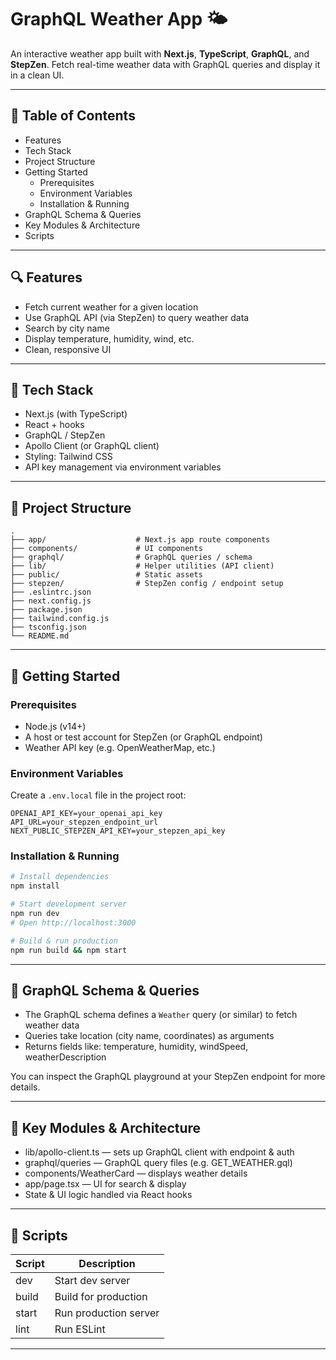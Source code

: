 # GraphQL Weather App 🌤️

An interactive weather app built with **Next.js**, **TypeScript**, **GraphQL**, and **StepZen**.
Fetch real-time weather data with GraphQL queries and display it in a clean UI.

------------------------------------------------------------

## 🧭 Table of Contents

- Features
- Tech Stack
- Project Structure
- Getting Started
  - Prerequisites
  - Environment Variables
  - Installation & Running
- GraphQL Schema & Queries
- Key Modules & Architecture
- Scripts

------------------------------------------------------------

## 🔍 Features

- Fetch current weather for a given location
- Use GraphQL API (via StepZen) to query weather data
- Search by city name
- Display temperature, humidity, wind, etc.
- Clean, responsive UI

------------------------------------------------------------

## 🧱 Tech Stack

- Next.js (with TypeScript)
- React + hooks
- GraphQL / StepZen
- Apollo Client (or GraphQL client)
- Styling: Tailwind CSS
- API key management via environment variables

------------------------------------------------------------

## 📁 Project Structure

```
.
├── app/                    # Next.js app route components
├── components/             # UI components
├── graphql/                # GraphQL queries / schema
├── lib/                    # Helper utilities (API client)
├── public/                 # Static assets
├── stepzen/                # StepZen config / endpoint setup
├── .eslintrc.json
├── next.config.js
├── package.json
├── tailwind.config.js
├── tsconfig.json
└── README.md
```

------------------------------------------------------------

## 🚀 Getting Started

### Prerequisites

- Node.js (v14+)
- A host or test account for StepZen (or GraphQL endpoint)
- Weather API key (e.g. OpenWeatherMap, etc.)

### Environment Variables

Create a `.env.local` file in the project root:

```env
OPENAI_API_KEY=your_openai_api_key
API_URL=your_stepzen_endpoint_url
NEXT_PUBLIC_STEPZEN_API_KEY=your_stepzen_api_key
```

### Installation & Running

```bash
# Install dependencies
npm install

# Start development server
npm run dev
# Open http://localhost:3000

# Build & run production
npm run build && npm start
```

------------------------------------------------------------

## 🔎 GraphQL Schema & Queries

- The GraphQL schema defines a `Weather` query (or similar) to fetch weather data
- Queries take location (city name, coordinates) as arguments
- Returns fields like: temperature, humidity, windSpeed, weatherDescription

You can inspect the GraphQL playground at your StepZen endpoint for more details.

------------------------------------------------------------

## 🧩 Key Modules & Architecture

- lib/apollo-client.ts — sets up GraphQL client with endpoint & auth
- graphql/queries — GraphQL query files (e.g. GET_WEATHER.gql)
- components/WeatherCard — displays weather details
- app/page.tsx — UI for search & display
- State & UI logic handled via React hooks

------------------------------------------------------------

## 🧪 Scripts

| Script | Description              |
|--------|--------------------------|
| dev    | Start dev server         |
| build  | Build for production     |
| start  | Run production server    |
| lint   | Run ESLint               |

------------------------------------------------------------
